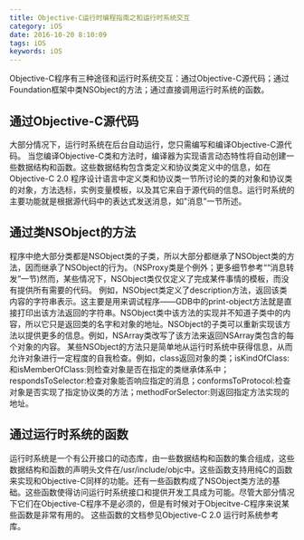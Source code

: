 ```yaml
---
title: Objective-C运行时编程指南之和运行时系统交互
category: iOS
date: 2016-10-20 8:10:09
tags: iOS
keywords: iOS
---
```

Objective-C程序有三种途径和运行时系统交互：通过Objective-C源代码；通过Foundation框架中类NSObject的方法；通过直接调用运行时系统的函数。 
<!--more-->
## 通过Objective-C源代码 
大部分情况下，运行时系统在后台自动运行，您只需编写和编译Objective-C源代码。
当您编译Objective-C类和方法时，编译器为实现语言动态特性将自动创建一些数据结构和函数。这些数据结构包含类定义和协议类定义中的信息，如在Objective-C 2.0 程序设计语言中定义类和协议类一节所讨论的类的对象和协议类的对象，方法选标，实例变量模板，以及其它来自于源代码的信息。运行时系统的主要功能就是根据源代码中的表达式发送消息，如"消息”一节所述。 
## 通过类NSObject的方法
  程序中绝大部分类都是NSObject类的子类，所以大部分都继承了NSObject类的方法，因而继承了NSObject的行为。（NSProxy类是个例外；更多细节参考““消息转发”一节)然而，某些情况下，NSObject类仅仅定义了完成某件事情的模板，而没有提供所有需要的代码。
  例如，NSObject类定义了description方法，返回该类内容的字符串表示。这主要是用来调试程序——GDB中的print-object方法就是直接打印出该方法返回的字符串。NSObject类中该方法的实现并不知道子类中的内容，所以它只是返回类的名字和对象的地址。NSObject的子类可以重新实现该方法以提供更多的信息。例如，NSArray类改写了该方法来返回NSArray类包含的每个对象的内容。
  某些NSObject的方法只是简单地从运行时系统中获得信息，从而允许对象进行一定程度的自我检查。例如，class返回对象的类；isKindOfClass:和isMemberOfClass:则检查对象是否在指定的类继承体系中；respondsToSelector:检查对象能否响应指定的消息；conformsToProtocol:检查对象是否实现了指定协议类的方法；methodForSelector:则返回指定方法实现的地址。
## 通过运行时系统的函数
运行时系统是一个有公开接口的动态库，由一些数据结构和函数的集合组成，这些数据结构和函数的声明头文件在/usr/include/objc中。这些函数支持用纯C的函数来实现和Objective-C同样的功能。还有一些函数构成了NSObject类方法的基础。这些函数使得访问运行时系统接口和提供开发工具成为可能。尽管大部分情况下它们在Objective-C程序不是必须的，但是有时候对于Objecitve-C程序来说某些函数是非常有用的。 这些函数的文档参见Objective-C 2.0 运行时系统参考库。

